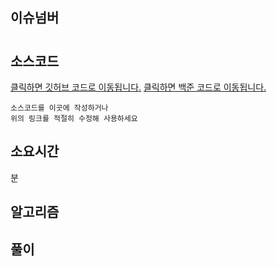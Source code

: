 <!---- 알고리즘 문제를 해결하고, 해결 과정 작성을 위한 PR 템플릿입니다.-->
<!---- 아래의 이슈넘버, 소스코드, 소요시간, 알고리즘은 필수로 내용을 채워주세요. -->
<!---- 풀이부터는 기존 작성하시던대로 편하게 작성하시면 됩니다. -->

## 이슈넘버
<!---- 문제와 맞는 issue를 연결 해주세요. #문제제목 입력하면 이슈가 자동완성됩니다.-->
<!-- 문제 이슈는 ◎로 표기돼 있습니다. -->
#

## 소스코드
<!---- 소스코드를 작성하거나, 링크해주세요. 예시처럼 코드를 링크하거나 MD코드 올리시면 됩니다.-->
[클릭하면 깃허브 코드로 이동됩니다.](https://github.com/BE-Archive/Algorithm-Study/blob/main/wnso-kim/Week_06/BOJ_1931_회의실배정/BOJ_1931_회의실배정.java)
[클릭하면 백준 코드로 이동됩니다.](https://www.acmicpc.net/source/74259268)
```
소스코드를 이곳에 작성하거나
위의 링크를 적절히 수정해 사용하세요
```

## 소요시간
<!---- 문제풀이 소요 시간을 작성해 주세요-->
분

## 알고리즘
<!---- 문제 풀이에 사용된 알고리즘을 작성하고, 레이블을 달아주세요. -->
<!-- 레이블을 꼭 달아주세요 -->


## 풀이
<!---- 여기서부터는 자유롭게 작성하시면 됩니다.-->
